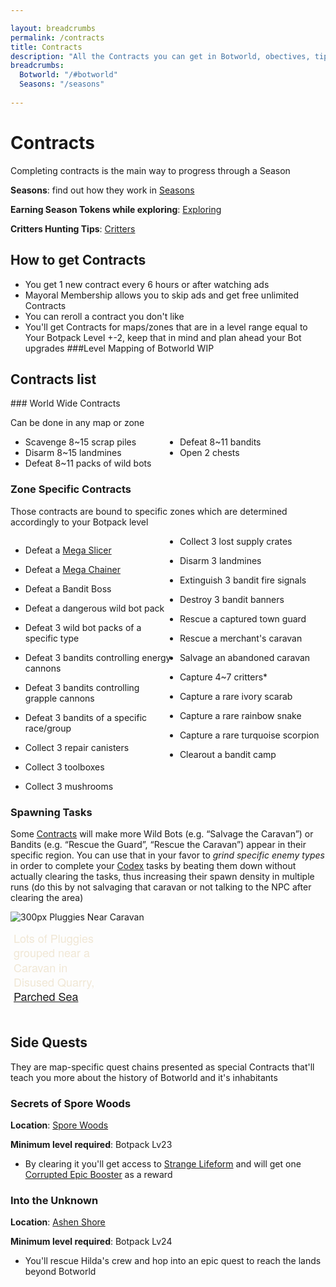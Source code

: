 ```yaml
---

layout: breadcrumbs
permalink: /contracts
title: Contracts
description: "All the Contracts you can get in Botworld, obectives, tips & rewards - Everything there is to know about it on the Botworld Adventure community Wiki!"
breadcrumbs:
  Botworld: "/#botworld"
  Seasons: "/seasons"
  
---
```


<style>
.ghcms-list ul {column-count: 2;}
h4 {
    display: inline-block;
    margin-block-start: 1em;
    margin-block-end: 1em;
    margin-inline-start: 0px;
    margin-inline-end: 0px;
    font: 18px/1.3 "Abel", "Helvetica Neue", Helvetica, Arial, sans-serif;
    color: #f0e7d5;
    font-weight: normal;
    margin: 0 0 20px;
    margin-top: 0px;
    margin-bottom: 0px;
    padding: 0px 10px 20px 5px;
    -webkit-text-size-adjust: 100%;
    width: 30%;
  }
</style>

<h1 id="contracts">Contracts</h1>

  <div class=" ghcms ghcms-intro">

Completing contracts is the main way to progress through a Season

**Seasons**: find out how they work in [Seasons](</seasons>)<br>

**Earning Season Tokens while exploring**: [Exploring](</exploring>)<br>

**Critters Hunting Tips**: [Critters](</critters>)

## How to get Contracts

- You get 1 new contract every 6 hours or after watching ads
- Mayoral Membership allows you to skip ads and get free unlimited Contracts
- You can reroll a contract you don't like
- You'll get Contracts for maps/zones that are in a level range equal to Your Botpack Level +-2, keep that in mind and plan ahead your Bot upgrades ###Level Mapping of Botworld WIP
  </div>
 
 
<h2 id="contracts-list">Contracts list</h2>
<div class=" ghcms ghcms-list">
### World Wide Contracts

Can be done in any map or zone

- Scavenge 8\~15 scrap piles
- Disarm 8\~15 landmines
- Defeat 8\~11 packs of wild bots
- Defeat 8\~11 bandits
- Open 2 chests


### Zone Specific Contracts

Those contracts are bound to specific zones which are determined accordingly to your Botpack level

- Defeat a [Mega Slicer](</mega-slicer>)
- Defeat a [Mega Chainer](</mega-chainer>)
- Defeat a Bandit Boss
- Defeat a dangerous wild bot pack
- Defeat 3 wild bot packs of a specific type
- Defeat 3 bandits controlling energy cannons
- Defeat 3 bandits controlling grapple cannons
- Defeat 3 bandits of a specific race/group
- Collect 3 repair canisters
- Collect 3 toolboxes
- Collect 3 mushrooms
- Collect 3 lost supply crates
- Disarm 3 landmines
- Extinguish 3 bandit fire signals
- Destroy 3 bandit banners
- Rescue a captured town guard
- Rescue a merchant's caravan
- Salvage an abandoned caravan
- Capture 4\~7 critters\*
- Capture a rare ivory scarab
- Capture a rare rainbow snake
- Capture a rare turquoise scorpion
- Clearout a bandit camp<br>

    <br>



### Spawning Tasks

Some [Contracts](</contracts>) will make more Wild Bots (e.g. “Salvage the Caravan”) or Bandits (e.g. “Rescue the Guard”, “Rescue the Caravan”) appear in their specific region. You can use that in your favor to *grind specific enemy types* in order to complete your [Codex](</codex>) tasks by beating them down without actually clearing the tasks, thus increasing their spawn density in multiple runs (do this by not salvaging that caravan or not talking to the NPC after clearing the area)<br>

![300px Pluggies Near Caravan](<https://cdn.discordapp.com/attachments/923510071026155550/996136135560540301/unknown.png>)

#### Lots of Pluggies grouped near a Caravan in Disused Quarry, [Parched Sea](</maps#parched-sea>)
</div>

<h2 id="side-quests">Side Quests</h2>
<div class="ghcms ghcms-list2">
They are map-specific quest chains presented as special Contracts that'll teach you more about the history of Botworld and it's inhabitants

### Secrets of Spore Woods

**Location**: [Spore Woods](</maps#spore-woods>) <br>

**Minimum level required**: Botpack Lv23

- By clearing it you'll get access to [Strange Lifeform](</codex#spore-woods>) and will get one [Corrupted Epic Booster](</boosters>) as a reward


### Into the Unknown

**Location**: [Ashen Shore](</maps#ashen-shore>)<br>

**Minimum level required**: Botpack Lv24

- You'll rescue Hilda's crew and hop into an epic quest to reach the lands beyond Botworld
</div>
